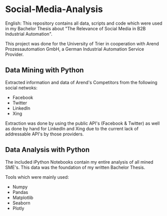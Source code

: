 # Social-Media-Analysis

English:
This repository contains all data, scripts and code which were used in my Bachelor Thesis about "The Relevance of Social Media in B2B Industrial Automation".

This project was done for the University of Trier in cooperation with Arend Prozessautomation GmbH, a German Industrial Automation Service Provider.

## Data Mining with Python
Extracted information and data of Arend's Competitors from the following social netwoks:
- Facebook
- Twitter
- LinkedIn
- Xing

Extraction was done by using the public API's (Facebook & Twitter) as well as done by hand for LinkedIn and Xing due to the current lack of addressable API's by those providers.

## Data Analysis with Python
The included iPython Notebooks contain my entire analysis of all mined SME's.
This data was the foundation of my written Bachelor Thesis.

Tools which were mainly used:
- Numpy
- Pandas
- Matplotlib
- Seaborn
- Plotly
